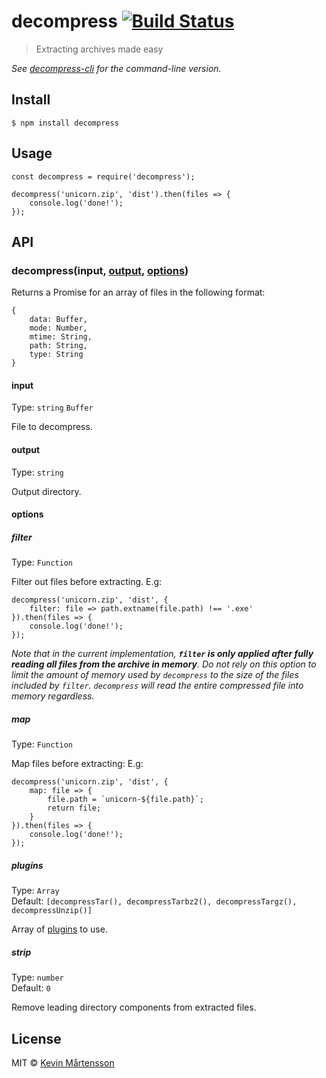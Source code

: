 decompress [![Build Status](https://travis-ci.org/kevva/decompress.svg?branch=master)](https://travis-ci.org/kevva/decompress)
==============================================================================================================================

> Extracting archives made easy

*See [decompress-cli](https://github.com/kevva/decompress-cli) for the command-line version.*

Install
-------

    $ npm install decompress

Usage
-----

    const decompress = require('decompress');

    decompress('unicorn.zip', 'dist').then(files => {
        console.log('done!');
    });

API
---

### decompress(input, [output](#output), [options](#options))

Returns a Promise for an array of files in the following format:

    {
        data: Buffer,
        mode: Number,
        mtime: String,
        path: String,
        type: String
    }

#### input

Type: `string` `Buffer`

File to decompress.

#### output

Type: `string`

Output directory.

#### options

##### filter

Type: `Function`

Filter out files before extracting. E.g:

    decompress('unicorn.zip', 'dist', {
        filter: file => path.extname(file.path) !== '.exe'
    }).then(files => {
        console.log('done!');
    });

*Note that in the current implementation, **`filter` is only applied after fully reading all files from the archive in memory**. Do not rely on this option to limit the amount of memory used by `decompress` to the size of the files included by `filter`. `decompress` will read the entire compressed file into memory regardless.*

##### map

Type: `Function`

Map files before extracting: E.g:

    decompress('unicorn.zip', 'dist', {
        map: file => {
            file.path = `unicorn-${file.path}`;
            return file;
        }
    }).then(files => {
        console.log('done!');
    });

##### plugins

Type: `Array`  
Default: `[decompressTar(), decompressTarbz2(), decompressTargz(), decompressUnzip()]`

Array of [plugins](https://www.npmjs.com/browse/keyword/decompressplugin) to use.

##### strip

Type: `number`  
Default: `0`

Remove leading directory components from extracted files.

License
-------

MIT © [Kevin Mårtensson](https://github.com/kevva)
